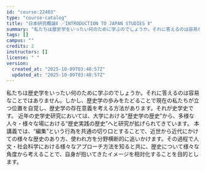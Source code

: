 ```yaml
---
id: "course:22403"
type: "course-catalog"
title: "日本研究概論Ⅱ ／INTRODUCTION TO JAPAN STUDIES Ⅱ"
summary: "私たちは歴史学をいったい何のために学ぶのでしょうか。それに答えるのは容易なことではありません。しかし、歴史学の歩みをたどることで現在の私たちが立つ位置を自覚し、歴史学の存在意義を考える方法があります。それが史学史です。 近年の史学史研究にお…"
tags: []
campus: ""
credits: 2
instructors: []
license: " "
version:
  created_at: "2025-10-09T03:48:57Z"
  updated_at: "2025-10-09T03:48:57Z"
---
```


私たちは歴史学をいったい何のために学ぶのでしょうか。それに答えるのは容易なことではありません。しかし、歴史学の歩みをたどることで現在の私たちが立つ位置を自覚し、歴史学の存在意義を考える方法があります。それが史学史です。 近年の史学史研究においては、大学における“歴史学の歴史”から、多様な人々・様々な場における“歴史実践の歴史”へと研究が拡げられてきています。 本講義では、“編集”という行為を共通の切り口とすることで、近世から近代にかけての様々な歴史のあり方、使われ方を分野横断的に追いかけます。その過程で人文・社会科学における様々なアプローチ方法を知ると共に、歴史について様々な角度から考えることで、自身が抱いてきたイメージを相対化することを目的とします。
